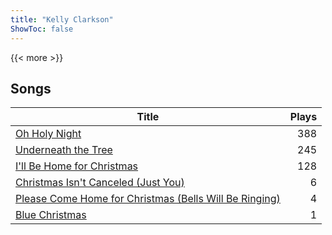```yaml
---
title: "Kelly Clarkson"
ShowToc: false
---
```


{{< more >}}

## Songs
Title | Plays 
----- | -----: 
[Oh Holy Night](/songs/oh-holy-night) | 388
[Underneath the Tree](/songs/underneath-the-tree) | 245
[I'll Be Home for Christmas](/songs/ill-be-home-for-christmas) | 128
[Christmas Isn't Canceled (Just You)](/songs/christmas-isnt-canceled-just-you) | 6
[Please Come Home for Christmas (Bells Will Be Ringing)](/songs/please-come-home-for-christmas-bells-will-be-ringing) | 4
[Blue Christmas](/songs/blue-christmas) | 1

